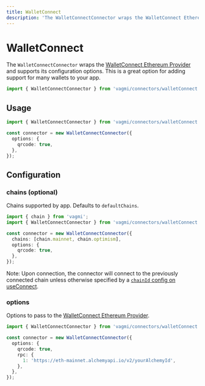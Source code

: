 ```yaml
---
title: WalletConnect
description: 'The WalletConnectConnector wraps the WalletConnect Ethereum Provider and supports its configuration options. This is a great option for adding support for many wallets to your app.'
---
```


# WalletConnect

The `WalletConnectConnector` wraps the [WalletConnect Ethereum Provider](https://walletconnect.com) and supports its configuration options. This is a great option for adding support for many wallets to your app.

```ts
import { WalletConnectConnector } from 'vagmi/connectors/walletConnect';
```

## Usage

```ts
import { WalletConnectConnector } from 'vagmi/connectors/walletConnect';

const connector = new WalletConnectConnector({
  options: {
    qrcode: true,
  },
});
```

## Configuration

### chains (optional)

Chains supported by app. Defaults to `defaultChains`.

```ts
import { chain } from 'vagmi';
import { WalletConnectConnector } from 'vagmi/connectors/walletConnect';

const connector = new WalletConnectConnector({
  chains: [chain.mainnet, chain.optimism],
  options: {
    qrcode: true,
  },
});
```

Note: Upon connection, the connector will connect to the previously connected chain unless otherwise specified by a [`chainId` config on useConnect](/composables/useConnect#chainid-optional).

### options

Options to pass to the [WalletConnect Ethereum Provider](https://walletconnect.com).

```ts
import { WalletConnectConnector } from 'vagmi/connectors/walletConnect';

const connector = new WalletConnectConnector({
  options: {
    qrcode: true,
    rpc: {
      1: 'https://eth-mainnet.alchemyapi.io/v2/yourAlchemyId',
    },
  },
});
```

